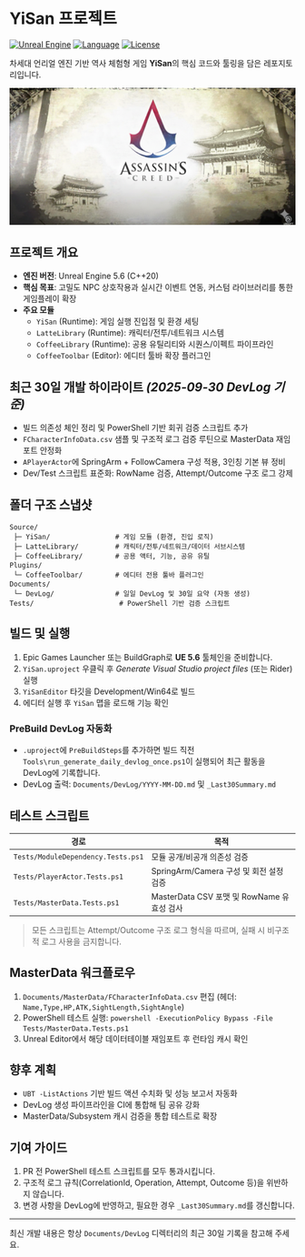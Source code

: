 ﻿# YiSan 프로젝트

[![Unreal Engine](https://img.shields.io/badge/Unreal%20Engine-5.6.0-blue.svg)](https://www.unrealengine.com/)
[![Language](https://img.shields.io/badge/C%2B%2B-20-blue.svg)](https://isocpp.org/)
[![License](https://img.shields.io/badge/License-MIT-green.svg)](LICENSE)

차세대 언리얼 엔진 기반 역사 체험형 게임 **YiSan**의 핵심 코드와 툴링을 담은 레포지토리입니다.

![Game Title](https://github.com/doppleddiggong/YiSan/blob/main/Documents/Reference/Title.png?raw=true)

## 프로젝트 개요
- **엔진 버전**: Unreal Engine 5.6 (C++20)
- **핵심 목표**: 고밀도 NPC 상호작용과 실시간 이벤트 연동, 커스텀 라이브러리를 통한 게임플레이 확장
- **주요 모듈**
  - `YiSan` (Runtime): 게임 실행 진입점 및 환경 세팅
  - `LatteLibrary` (Runtime): 캐릭터/전투/네트워크 시스템
  - `CoffeeLibrary` (Runtime): 공용 유틸리티와 시퀀스/이펙트 파이프라인
  - `CoffeeToolbar` (Editor): 에디터 툴바 확장 플러그인

## 최근 30일 개발 하이라이트 *(2025-09-30 DevLog 기준)*
- 빌드 의존성 체인 정리 및 PowerShell 기반 회귀 검증 스크립트 추가
- `FCharacterInfoData.csv` 샘플 및 구조적 로그 검증 루틴으로 MasterData 재임포트 안정화
- `APlayerActor`에 SpringArm + FollowCamera 구성 적용, 3인칭 기본 뷰 정비
- Dev/Test 스크립트 표준화: RowName 검증, Attempt/Outcome 구조 로그 강제

## 폴더 구조 스냅샷
```
Source/
 ├─ YiSan/                # 게임 모듈 (환경, 진입 로직)
 ├─ LatteLibrary/         # 캐릭터/전투/네트워크/데이터 서브시스템
 ├─ CoffeeLibrary/        # 공용 액터, 기능, 공유 유틸
Plugins/
 └─ CoffeeToolbar/        # 에디터 전용 툴바 플러그인
Documents/
 └─ DevLog/               # 일일 DevLog 및 30일 요약 (자동 생성)
Tests/                     # PowerShell 기반 검증 스크립트
```

## 빌드 및 실행
1. Epic Games Launcher 또는 BuildGraph로 **UE 5.6** 툴체인을 준비합니다.
2. `YiSan.uproject` 우클릭 후 *Generate Visual Studio project files* (또는 Rider) 실행
3. `YiSanEditor` 타깃을 Development/Win64로 빌드
4. 에디터 실행 후 `YiSan` 맵을 로드해 기능 확인

### PreBuild DevLog 자동화
- `.uproject`에 `PreBuildSteps`를 추가하면 빌드 직전 `Tools\run_generate_daily_devlog_once.ps1`이 실행되어 최근 활동을 DevLog에 기록합니다.
- DevLog 출력: `Documents/DevLog/YYYY-MM-DD.md` 및 `_Last30Summary.md`

## 테스트 스크립트
| 경로 | 목적 |
| ---- | ---- |
| `Tests/ModuleDependency.Tests.ps1` | 모듈 공개/비공개 의존성 검증 |
| `Tests/PlayerActor.Tests.ps1` | SpringArm/Camera 구성 및 회전 설정 검증 |
| `Tests/MasterData.Tests.ps1` | MasterData CSV 포맷 및 RowName 유효성 검사 |

> 모든 스크립트는 Attempt/Outcome 구조 로그 형식을 따르며, 실패 시 비구조적 로그 사용을 금지합니다.

## MasterData 워크플로우
1. `Documents/MasterData/FCharacterInfoData.csv` 편집 (헤더: `Name,Type,HP,ATK,SightLength,SightAngle`)
2. PowerShell 테스트 실행: `powershell -ExecutionPolicy Bypass -File Tests/MasterData.Tests.ps1`
3. Unreal Editor에서 해당 데이터테이블 재임포트 후 런타임 캐시 확인

## 향후 계획
- `UBT -ListActions` 기반 빌드 액션 수치화 및 성능 보고서 자동화
- DevLog 생성 파이프라인을 CI에 통합해 팀 공유 강화
- MasterData/Subsystem 캐시 검증을 통합 테스트로 확장

## 기여 가이드
1. PR 전 PowerShell 테스트 스크립트를 모두 통과시킵니다.
2. 구조적 로그 규칙(CorrelationId, Operation, Attempt, Outcome 등)을 위반하지 않습니다.
3. 변경 사항을 DevLog에 반영하고, 필요한 경우 `_Last30Summary.md`를 갱신합니다.

---
최신 개발 내용은 항상 `Documents/DevLog` 디렉터리의 최근 30일 기록을 참고해 주세요.
